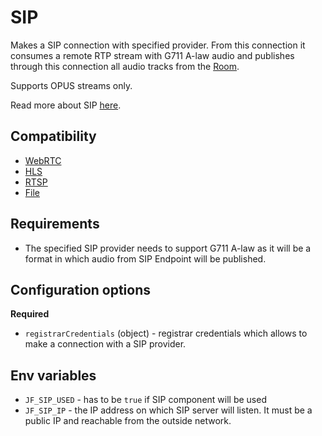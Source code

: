# SIP

Makes a SIP connection with specified provider.
From this connection it consumes a remote RTP stream with G711 A-law audio
and publishes through this connection all audio tracks from the [Room](REFLINK_TO_ROOM).

Supports OPUS streams only.

Read more about SIP [here](https://www.rfc-editor.org/rfc/rfc3261.html).

## Compatibility

* [WebRTC](../peers/webrtc.md)
* [HLS](./hls.md)
* [RTSP](./rtsp.md)
* [File](./file.md)

## Requirements
* The specified SIP provider needs to support G711 A-law as it will be a format in which audio from
SIP Endpoint will be published.


## Configuration options

**Required**

* `registrarCredentials` (object) - registrar credentials which allows to make a connection with a SIP provider.

## Env variables

* `JF_SIP_USED` - has to be `true` if SIP component will be used
* `JF_SIP_IP` - the IP address on which SIP server will listen. It must be a public IP and reachable from the outside network. 
